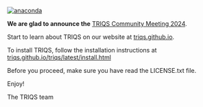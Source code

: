 [![anaconda](https://anaconda.org/conda-forge/triqs/badges/version.svg)](https://anaconda.org/conda-forge/triqs)

**We are glad to announce the** [TRIQS Community Meeting 2024](https://github.com/TRIQS/triqs/discussions/930).

Start to learn about TRIQS on our website at [triqs.github.io](https://triqs.github.io).

To install TRIQS, follow the installation instructions at
[triqs.github.io/triqs/latest/install.html](https://triqs.github.io/triqs/latest/install.html)

Before you proceed, make sure you have read the LICENSE.txt file.

Enjoy!

The TRIQS team
